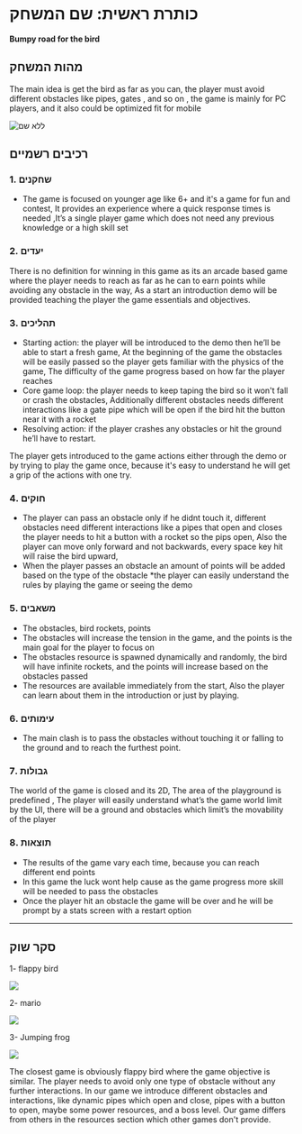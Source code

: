 # כותרת ראשית: שם המשחק

**Bumpy road for the bird**

## מהות המשחק

The main idea is get the bird as far as you can, the player must avoid different obstacles like pipes, gates , and so on ,
the game is mainly for PC players, and it also could be optimized fit for mobile

![ללא שם](https://user-images.githubusercontent.com/10331972/226716036-2b4e513c-c53f-43e9-915c-86219059b487.png)



## רכיבים רשמיים



### 1. שחקנים

* The game is focused on younger age like 6+ and it's a game for fun and contest, It provides an experience where a quick response times is needed ,It’s a single player game which does not need any previous knowledge or a high skill set

### 2. יעדים

There is no definition for winning in this game as its an arcade based game where the player needs to reach as far as he can to earn points while avoiding any obstacle in the way,
As a start an introduction demo will be provided teaching the player the game essentials and objectives.


### 3. תהליכים


* Starting action: the player will be introduced to the demo then he’ll be able to start a fresh game, At the beginning of the game the obstacles will be easily passed so the player gets familiar with the physics of the game, The difficulty of the game progress based on how far the player reaches
* Core game loop: the player needs to keep taping the bird so it won't fall or crash the obstacles, Additionally different obstacles needs different interactions like a gate pipe which will be open if the bird hit the button near it with a rocket
* Resolving action: if the player crashes any obstacles or hit the ground he’ll have to restart.


The player gets introduced to the game actions either through the demo or by trying to play the game once, because it's easy to understand he will get a grip of the actions with one try.

### 4. חוקים

* The player can pass an obstacle only if he didnt touch it, different obstacles need different interactions like a pipes that open and closes the player needs to hit a button with a rocket so the pips open, Also the player can move only forward and not backwards, every space key hit will raise the bird upward, 
* When the player passes an obstacle an amount of points will be added based on the type of the obstacle
*the player can easily understand the rules by playing the game or seeing the demo


### 5. משאבים

* The obstacles, bird rockets, points
* The obstacles will increase the tension in the game, and the points is the main goal for the player to focus on
* The obstacles resource is spawned dynamically and randomly, the bird will have infinite rockets, and the points will increase based on the obstacles passed
* The resources are available immediately from the start, Also the player can learn about them in the introduction or just by playing.

### 6. עימותים


* The main clash is to pass the obstacles without touching it or falling to the ground and to reach the furthest point.


### 7. גבולות

The world of the game is closed and its 2D, The area of the playground is predefined , 
The player will easily understand what’s the game world limit by the UI, there will be a ground and obstacles which limit’s the movability of the player
 



### 8. תוצאות

* The results of the game vary each time, because you can reach different end points 
* In this game the luck wont help cause as the game progress more skill will be needed to pass the obstacles 
* Once the player hit an obstacle the game will be over and he will be prompt by a stats screen with a restart option

---

## סקר שוק


1- flappy bird 

<img width= “500” height=”300” src=”https://user-images.githubusercontent.com/10331972/226715350-e8ec432d-758d-40e5-8a89-48bd81cb4c57.jpg”/>

2- mario 

<img width= “500” height=”300” src=”https://user-images.githubusercontent.com/10331972/226715514-7e83003b-97fb-4d0d-99ea-4c184525a30f.jpg” />





3-  Jumping frog


<img width= “500” height=”300” src=”https://user-images.githubusercontent.com/70629274/226715228-718e9edf-5d65-4a61-947e-0c948fbddfa0.jpg” />




The closest game is obviously flappy bird where the game objective is similar. The player needs to avoid only one type of obstacle without any further interactions. In our game we introduce different obstacles and interactions, like dynamic pipes which open and close, pipes with a button to open, maybe some power resources, and a boss level.
Our game differs from others in the resources section which other games don't provide.


